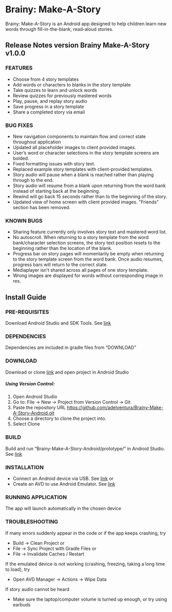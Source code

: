 # Brainy: Make-A-Story 
Brainy: Make-A-Story is an Android app designed to help children learn new words through fill-in-the-blank, read-aloud stories.
## Release Notes version Brainy Make-A-Story v1.0.0
### FEATURES
- Choose from 4 story templates
- Add words or characters to blanks in the story template
- Take quizzes to learn and unlock words
- Review quizzes for previously mastered words
- Play, pause, and replay story audio
- Save progress in a story template
- Share a completed story via email
    
### BUG FIXES
- New navigation components to maintain flow and correct state throughout application
- Updated all placeholder images to client provided images.
- User’s word or character selections in the story template screens are bolded. 
- Fixed formatting issues with story text.
- Replaced example story templates with client-provided templates.
- Story audio will pause when a blank is reached rather than playing through to the end.
- Story audio will resume from a blank upon returning from the word bank instead of starting back at the beginning. 
- Rewind will go back 15 seconds rather than to the beginning of the story.
- Updated view of home screen with client provided images. "Friends" section has been removed.
    
### KNOWN BUGS
- Sharing feature currently only involves story text and mastered word list. 
- No autoscroll. When returning to a story template from the word bank/character selection screens, the story text position resets to the beginning rather than the location of the blank.
- Progress bar on story pages will momentarily be empty when returning to the story template screen from the word bank. Once audio resumes, progress bars will return to the correct state.
- Mediaplayer isn’t shared across all pages of one story template.
- Wrong images are displayed for words without corresponding image in res.
    

## Install Guide 

### PRE-REQUISITES
Download Android Studio and SDK Tools. See [link](https://developer.android.com/studio)
### DEPENDENCIES
Dependencies are included in gradle files from “DOWNLOAD”
### DOWNLOAD
Download or clone [link](https://github.com/adelventura/Brainy-Make-A-Story-Android.git) and open project in Android Studio
##### Using Version Control:
1. Open Android Studio
2. Go to:
File -> New -> Project from Version Control -> Git
3. Paste the repository URL https://github.com/adelventura/Brainy-Make-A-Story-Android.git
4. Choose a directory to clone the project into.
5. Select Clone
### BUILD
Build and run “Brainy-Make-A-Story-Android/prototype/” in Android Studio. See [link](https://developer.android.com/studio/run)
### INSTALLATION
- Connect an Android device via USB. See [link](https://developer.android.com/studio/run/device#connect) or 
- Create an AVD to use Android Emulator. See [link](https://developer.android.com/studio/run/managing-avds#createavd)
### RUNNING APPLICATION
The app will launch automatically in the chosen device
### TROUBLESHOOTING
If many errors suddenly appear in the code or if the app keeps crashing, try
- Build → Clean Project or
- File → Sync Project with Gradle Files or
- File → Invalidate Caches / Restart

If the emulated device is not working (crashing, freezing, taking a long time to load), try
- Open AVD Manager → Actions → Wipe Data

If story audio cannot be heard
- Make sure the laptop/computer volume is turned up enough, or try using earbuds
